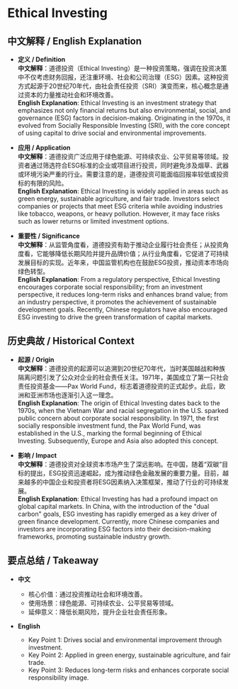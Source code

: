 # Ethical Investing

## 中文解释 / English Explanation

* **定义 / Definition**  
  **中文解释**：道德投资（Ethical Investing）是一种投资策略，强调在投资决策中不仅考虑财务回报，还注重环境、社会和公司治理（ESG）因素。这种投资方式起源于20世纪70年代，由社会责任投资（SRI）演变而来，核心概念是通过资本的力量推动社会和环境改善。  
  **English Explanation**: Ethical Investing is an investment strategy that emphasizes not only financial returns but also environmental, social, and governance (ESG) factors in decision-making. Originating in the 1970s, it evolved from Socially Responsible Investing (SRI), with the core concept of using capital to drive social and environmental improvements.

* **应用 / Application**  
  **中文解释**：道德投资广泛应用于绿色能源、可持续农业、公平贸易等领域。投资者通过筛选符合ESG标准的企业或项目进行投资，同时避免涉及烟草、武器或环境污染严重的行业。需要注意的是，道德投资可能面临回报率较低或投资标的有限的风险。  
  **English Explanation**: Ethical Investing is widely applied in areas such as green energy, sustainable agriculture, and fair trade. Investors select companies or projects that meet ESG criteria while avoiding industries like tobacco, weapons, or heavy pollution. However, it may face risks such as lower returns or limited investment options.

* **重要性 / Significance**  
  **中文解释**：从监管角度看，道德投资有助于推动企业履行社会责任；从投资角度看，它能够降低长期风险并提升品牌价值；从行业角度看，它促进了可持续发展目标的实现。近年来，中国监管机构也在鼓励ESG投资，推动资本市场向绿色转型。  
  **English Explanation**: From a regulatory perspective, Ethical Investing encourages corporate social responsibility; from an investment perspective, it reduces long-term risks and enhances brand value; from an industry perspective, it promotes the achievement of sustainable development goals. Recently, Chinese regulators have also encouraged ESG investing to drive the green transformation of capital markets.

## 历史典故 / Historical Context

* **起源 / Origin**  
  **中文解释**：道德投资的起源可以追溯到20世纪70年代，当时美国越战和种族隔离问题引发了公众对企业的社会责任关注。1971年，美国成立了第一只社会责任投资基金——Pax World Fund，标志着道德投资的正式起步。此后，欧洲和亚洲市场也逐渐引入这一理念。  
  **English Explanation**: The origin of Ethical Investing dates back to the 1970s, when the Vietnam War and racial segregation in the U.S. sparked public concern about corporate social responsibility. In 1971, the first socially responsible investment fund, the Pax World Fund, was established in the U.S., marking the formal beginning of Ethical Investing. Subsequently, Europe and Asia also adopted this concept.

* **影响 / Impact**  
  **中文解释**：道德投资对全球资本市场产生了深远影响。在中国，随着“双碳”目标的提出，ESG投资迅速崛起，成为推动绿色金融发展的重要力量。目前，越来越多的中国企业和投资者将ESG因素纳入决策框架，推动了行业的可持续发展。  
  **English Explanation**: Ethical Investing has had a profound impact on global capital markets. In China, with the introduction of the "dual carbon" goals, ESG investing has rapidly emerged as a key driver of green finance development. Currently, more Chinese companies and investors are incorporating ESG factors into their decision-making frameworks, promoting sustainable industry growth.

## 要点总结 / Takeaway

* **中文**  
  - 核心价值：通过投资推动社会和环境改善。  
  - 使用场景：绿色能源、可持续农业、公平贸易等领域。  
  - 延伸意义：降低长期风险，提升企业社会责任形象。

* **English**  
  - Key Point 1: Drives social and environmental improvement through investment.  
  - Key Point 2: Applied in green energy, sustainable agriculture, and fair trade.  
  - Key Point 3: Reduces long-term risks and enhances corporate social responsibility image.